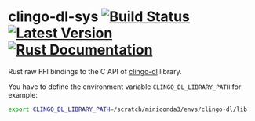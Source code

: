 # clingo-dl-sys [![Build Status](https://github.com/potassco/clingo-dl-theory-rs/workflows/CI%20tests/badge.svg)](https://github.com/potassco/clingo-dl-theory-rs)[![Latest Version](https://img.shields.io/crates/v/clingo-dl-theory-rs.svg)](https://crates.io/crates/clingo-dl-theory-rs)[![Rust Documentation](https://docs.rs/clingo-dl-theory-rs/badge.svg)](https://docs.rs/clingo-dl-theory-rs)

Rust raw FFI bindings to the C API of [clingo-dl](https://github.com/potassco/clingo-dl) library.

You have to define the environment variable `CLINGO_DL_LIBRARY_PATH` for example:

```sh
export CLINGO_DL_LIBRARY_PATH=/scratch/miniconda3/envs/clingo-dl/lib
```
